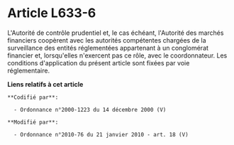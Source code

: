 # Article L633-6

L'Autorité de contrôle prudentiel et, le cas échéant, l'Autorité des marchés financiers coopèrent avec les autorités
compétentes chargées de la surveillance des entités réglementées appartenant à un conglomérat financier et, lorsqu'elles
n'exercent pas ce rôle, avec le coordonnateur. Les conditions d'application du présent article sont fixées par voie
réglementaire.

**Liens relatifs à cet article**

	**Codifié par**:

	  - Ordonnance n°2000-1223 du 14 décembre 2000 (V)

	**Modifié par**:

	  - Ordonnance n°2010-76 du 21 janvier 2010 - art. 18 (V)
